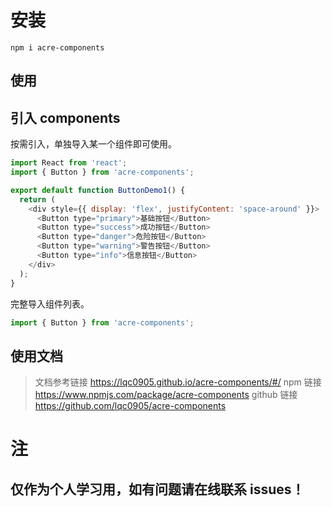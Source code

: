 # 安装

`npm i acre-components`

## 使用

## 引入 components

按需引入，单独导入某一个组件即可使用。

```js
import React from 'react';
import { Button } from 'acre-components';

export default function ButtonDemo1() {
  return (
    <div style={{ display: 'flex', justifyContent: 'space-around' }}>
      <Button type="primary">基础按钮</Button>
      <Button type="success">成功按钮</Button>
      <Button type="danger">危险按钮</Button>
      <Button type="warning">警告按钮</Button>
      <Button type="info">信息按钮</Button>
    </div>
  );
}
```

完整导入组件列表。

```js
import { Button } from 'acre-components';
```

## 使用文档

> 文档参考链接 https://lqc0905.github.io/acre-components/#/ npm 链接 https://www.npmjs.com/package/acre-components github 链接 https://github.com/lqc0905/acre-components

# 注

## 仅作为个人学习用，如有问题请在线联系 issues！

